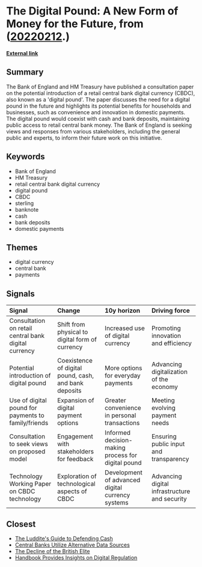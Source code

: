 # __The Digital Pound: A New Form of Money for the Future__, from ([20220212](https://kghosh.substack.com/p/20220212).)

__[External link](https://www.bankofengland.co.uk/paper/2023/the-digital-pound-consultation-paper)__



## Summary

The Bank of England and HM Treasury have published a consultation paper on the potential introduction of a retail central bank digital currency (CBDC), also known as a 'digital pound'. The paper discusses the need for a digital pound in the future and highlights its potential benefits for households and businesses, such as convenience and innovation in domestic payments. The digital pound would coexist with cash and bank deposits, maintaining public access to retail central bank money. The Bank of England is seeking views and responses from various stakeholders, including the general public and experts, to inform their future work on this initiative.

## Keywords

* Bank of England
* HM Treasury
* retail central bank digital currency
* digital pound
* CBDC
* sterling
* banknote
* cash
* bank deposits
* domestic payments

## Themes

* digital currency
* central bank
* payments

## Signals

| Signal                                               | Change                                                | 10y horizon                                        | Driving force                                 |
|:-----------------------------------------------------|:------------------------------------------------------|:---------------------------------------------------|:----------------------------------------------|
| Consultation on retail central bank digital currency | Shift from physical to digital form of currency       | Increased use of digital currency                  | Promoting innovation and efficiency           |
| Potential introduction of digital pound              | Coexistence of digital pound, cash, and bank deposits | More options for everyday payments                 | Advancing digitalization of the economy       |
| Use of digital pound for payments to family/friends  | Expansion of digital payment options                  | Greater convenience in personal transactions       | Meeting evolving payment needs                |
| Consultation to seek views on proposed model         | Engagement with stakeholders for feedback             | Informed decision-making process for digital pound | Ensuring public input and transparency        |
| Technology Working Paper on CBDC technology          | Exploration of technological aspects of CBDC          | Development of advanced digital currency systems   | Advancing digital infrastructure and security |

## Closest

* [The Luddite's Guide to Defending Cash](e6f1c3e28bc82e4204650ed636b5f056)
* [Central Banks Utilize Alternative Data Sources](cd782a2ff57b412ca4648658d822a401)
* [The Decline of the British Elite](ca555520973a0e8519ff854da1de4d88)
* [Handbook Provides Insights on Digital Regulation](a38960ed1dcfd200d74ebd16e92e4151)